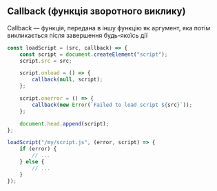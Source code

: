 ## Callback (функція зворотного виклику)

Callback — функція, передана в іншу функцію як аргумент, яка потім викликається після завершення будь-якоїсь дії

```js
const loadScript = (src, callback) => {
    const script = document.createElement("script");
    script.src = src;

    script.onload = () => {
        callback(null, script);
    };

    script.onerror = () => {
        callback(new Error(`Failed to load script ${src}`));
    };

    document.head.append(script);
};

loadScript("/my/script.js", (error, script) => {
    if (error) {
        // ...
    } else {
        // ...
    }
});
```
